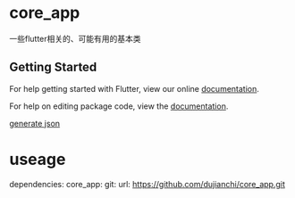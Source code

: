 # core_app

一些flutter相关的、可能有用的基本类

## Getting Started

For help getting started with Flutter, view our online [documentation](https://flutter.io/).

For help on editing package code, view the [documentation](https://flutter.io/developing-packages/).

[generate json](https://dujianchi.github.io/core_app/index.html)

# useage
dependencies:
    core_app:
        git:
            url: https://github.com/dujianchi/core_app.git
